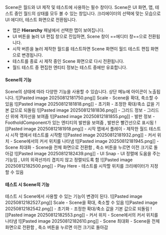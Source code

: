 Scene은 월드와 UI 제작 및 테스트에 사용하는 필수 창이다.
Scene은 UI 화면, 맵, 테스트 중인 월드의 상태를 모두 볼 수 있는 창입니다. 
크리에이터의 선택에 맞는 모습으로 UI 에디터, 테스트 화면으로 전환됩니다.
- 맵은 **Hierarchy** 패널에서 선택한 맵이 보여집니다.
- UI 버튼을 눌러 UI 편집 창으로 진입하면, Scene 창이 ==에디터 창==으로 전환됩니다.
- 시작 버튼을 눌러 제작한 월드를 테스트하면 Scene 화면이 월드 테스트 편집 화면으로 변경됩니다. 
- 테스트를 종료 시 제작 중인 Scene 화면으로 다시 전환됩니다. 
- 월드 테스트 중 편집한 엔티티 정보는 테스트 중에만 유효합니다.
#### Scene의 기능
Scene의 상태에 따라 다양한 기능을 사용할 수 있습니다. 
상단 메뉴에 아이콘이 노출됩니다.
![[Pasted image 20250812181750.png]]
Scale - Scene을 확대, 축소할 수 있음
![[Pasted image 20250812181818.png]] - 초기화 - 조정한 확대/축소 값을 기본 값으로 되돌림
![[Pasted image 20250812181836.png]] -  그리드 정보 - 그리드 신 위에 격자선을 보여줌
![[Pasted image 20250812181855.png]] - 발판 정보 - FootholdComponent가 있는 엔티티의 발판을 보여줌 , 발판은 빨간선으로 표시됨
![[Pasted image 20250812181918.png]] - 시작 맵에서 플레이 - 제작한 월드 테스트 시 시작 맵에서 테스트를 시작함
![[Pasted image 20250812181932.png]] - 커서 위치 - Scene에서의 커서 위치를 나타냄
![[Pasted image 20250812181945.png]] - Scene 최대화 - Scene을 전체 화면으로 전환함 , 축소 버튼을 누르면 이전 크기로 돌아감
![[Pasted image 20250812182439.png]] - UI Snap - UI 정렬에 도움을 주는 기능임 , UI의 외곽선끼리 겹치지 않고 정렬되도록 함
![[Pasted image 20250812182500.png]] - Play Here - 테스트를 시작할 위치를 크리에이터가 지정할 수 있음

#### 테스트 시 Scene의 기능
테스트 시 Scene에서 사용할 수 있는 기능이 변경이 된다.
![[Pasted image 20250812182527.png]]
Scale - Scene을 확대, 축소할 수 있음
![[Pasted image 20250812182542.png]] - 초기화 - 조정한 확대/축소 값을 기본 값으로 되돌림
![[Pasted image 20250812182553.png]] - 커서 위치 - Scene에서의 커서 위치를 나타냄
![[Pasted image 20250812182610.png]] - Scene 최대화 - Scene을 전체 화면으로 전환함 , 축소 버튼을 누르면 이전 크기로 돌아감
